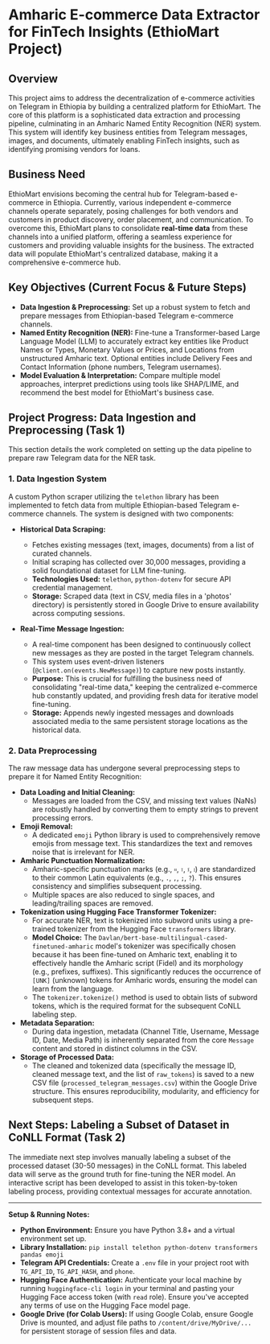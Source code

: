 # Amharic E-commerce Data Extractor for FinTech Insights (EthioMart Project)

## Overview

This project aims to address the decentralization of e-commerce activities on Telegram in Ethiopia by building a centralized platform for EthioMart. The core of this platform is a sophisticated data extraction and processing pipeline, culminating in an Amharic Named Entity Recognition (NER) system. This system will identify key business entities from Telegram messages, images, and documents, ultimately enabling FinTech insights, such as identifying promising vendors for loans.

## Business Need

EthioMart envisions becoming the central hub for Telegram-based e-commerce in Ethiopia. Currently, various independent e-commerce channels operate separately, posing challenges for both vendors and customers in product discovery, order placement, and communication. To overcome this, EthioMart plans to consolidate **real-time data** from these channels into a unified platform, offering a seamless experience for customers and providing valuable insights for the business. The extracted data will populate EthioMart's centralized database, making it a comprehensive e-commerce hub.

## Key Objectives (Current Focus & Future Steps)

* **Data Ingestion & Preprocessing:** Set up a robust system to fetch and prepare messages from Ethiopian-based Telegram e-commerce channels.
* **Named Entity Recognition (NER):** Fine-tune a Transformer-based Large Language Model (LLM) to accurately extract key entities like Product Names or Types, Monetary Values or Prices, and Locations from unstructured Amharic text. Optional entities include Delivery Fees and Contact Information (phone numbers, Telegram usernames).
* **Model Evaluation & Interpretation:** Compare multiple model approaches, interpret predictions using tools like SHAP/LIME, and recommend the best model for EthioMart's business case.

## Project Progress: Data Ingestion and Preprocessing (Task 1)

This section details the work completed on setting up the data pipeline to prepare raw Telegram data for the NER task.

### 1. Data Ingestion System

A custom Python scraper utilizing the `telethon` library has been implemented to fetch data from multiple Ethiopian-based Telegram e-commerce channels. The system is designed with two components:

* **Historical Data Scraping:**
    * Fetches existing messages (text, images, documents) from a list of curated channels.
    * Initial scraping has collected over 30,000 messages, providing a solid foundational dataset for LLM fine-tuning.
    * **Technologies Used:** `telethon`, `python-dotenv` for secure API credential management.
    * **Storage:** Scraped data (text in CSV, media files in a 'photos' directory) is persistently stored in Google Drive to ensure availability across computing sessions.

* **Real-Time Message Ingestion:**
    * A real-time component has been designed to continuously collect new messages as they are posted in the target Telegram channels.
    * This system uses event-driven listeners (`@client.on(events.NewMessage)`) to capture new posts instantly.
    * **Purpose:** This is crucial for fulfilling the business need of consolidating "real-time data," keeping the centralized e-commerce hub constantly updated, and providing fresh data for iterative model fine-tuning.
    * **Storage:** Appends newly ingested messages and downloads associated media to the same persistent storage locations as the historical data.

### 2. Data Preprocessing

The raw message data has undergone several preprocessing steps to prepare it for Named Entity Recognition:

* **Data Loading and Initial Cleaning:**
    * Messages are loaded from the CSV, and missing text values (NaNs) are robustly handled by converting them to empty strings to prevent processing errors.
* **Emoji Removal:**
    * A dedicated `emoji` Python library is used to comprehensively remove emojis from message text. This standardizes the text and removes noise that is irrelevant for NER.
* **Amharic Punctuation Normalization:**
    * Amharic-specific punctuation marks (e.g., `።`, `፣`, `፤`, `፧`) are standardized to their common Latin equivalents (e.g., `.`, `,`, `;`, `?`). This ensures consistency and simplifies subsequent processing.
    * Multiple spaces are also reduced to single spaces, and leading/trailing spaces are removed.
* **Tokenization using Hugging Face Transformer Tokenizer:**
    * For accurate NER, text is tokenized into subword units using a pre-trained tokenizer from the Hugging Face `transformers` library.
    * **Model Choice:** The `Davlan/bert-base-multilingual-cased-finetuned-amharic` model's tokenizer was specifically chosen because it has been fine-tuned on Amharic text, enabling it to effectively handle the Amharic script (Fidel) and its morphology (e.g., prefixes, suffixes). This significantly reduces the occurrence of `[UNK]` (unknown) tokens for Amharic words, ensuring the model can learn from the language.
    * The `tokenizer.tokenize()` method is used to obtain lists of subword tokens, which is the required format for the subsequent CoNLL labeling step.
* **Metadata Separation:**
    * During data ingestion, metadata (Channel Title, Username, Message ID, Date, Media Path) is inherently separated from the core `Message` content and stored in distinct columns in the CSV.
* **Storage of Processed Data:**
    * The cleaned and tokenized data (specifically the message ID, cleaned message text, and the list of `raw_tokens`) is saved to a new CSV file (`processed_telegram_messages.csv`) within the Google Drive structure. This ensures reproducibility, modularity, and efficiency for subsequent steps.

## Next Steps: Labeling a Subset of Dataset in CoNLL Format (Task 2)

The immediate next step involves manually labeling a subset of the processed dataset (30-50 messages) in the CoNLL format. This labeled data will serve as the ground truth for fine-tuning the NER model. An interactive script has been developed to assist in this token-by-token labeling process, providing contextual messages for accurate annotation.

---
**Setup & Running Notes:**
* **Python Environment:** Ensure you have Python 3.8+ and a virtual environment set up.
* **Library Installation:** `pip install telethon python-dotenv transformers pandas emoji`
* **Telegram API Credentials:** Create a `.env` file in your project root with `TG_API_ID`, `TG_API_HASH`, and `phone`.
* **Hugging Face Authentication:** Authenticate your local machine by running `huggingface-cli login` in your terminal and pasting your Hugging Face access token (with `read` role). Ensure you've accepted any terms of use on the Hugging Face model page.
* **Google Drive (for Colab Users):** If using Google Colab, ensure Google Drive is mounted, and adjust file paths to `/content/drive/MyDrive/...` for persistent storage of session files and data.
